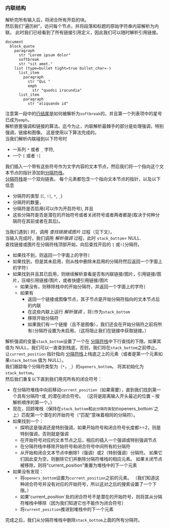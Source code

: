 ### 内联结构

解析完所有输入后，将闭合所有开启的块。  
然后我们“遍历树”，访问每个节点，并将段落和标题的原始字符串内容解析为内联。 此时我们已经看到了所有链接引用定义，因此我们可以随时解析引用链接。  

    document
      block_quote
        paragraph
          str "Lorem ipsum dolor"
          softbreak
          str "sit amet."
        list (type=bullet tight=true bullet_char=-)
          list_item
            paragraph
              str "Qui "
              emph
                str "quodsi iracundia"
          list_item
            paragraph
              str "aliquando id"

注意第一段中的[行结尾](https://github.github.com/gfm/#line-ending)是如何被解析为`softbreak`的，并且第一个列表项中的星号已成为`emph`。  
解析嵌套强调和链接的算法。迄今为止，内联解析最棘手的部分是处理强调，特别强调，链接和图像。 这是使用以下算法完成的。  
当我们解析内联碰到以下符号时  

*   一系列 `*` 或者 `_` 字符, 
*   一个 `[` 或者 `![`

我们插入一个带有这些符号作为文字内容的文本节点，然后我们将一个指向这个文本节点的指针添加到[分隔符栈](https://github.github.com/gfm/#delimiter-stack)。  
[分隔符栈](https://github.github.com/gfm/#delimiter-stack)是一个双向链表。 每个元素都包含一个指向文本节点的指针，以及以下信息  

*   分隔符的类型 (`[`, `![`, `*`, `_`)
*   分隔符的数量，
*   分隔符是否启用(可以作为开启符号), 并且
*   这些分隔符是否是潜在的开始符号或者关闭符号或者两者都是(取决于何种分隔符在其前或者在其后)。

当我们遇到`]` 时，调用 _查找链接或图片_ 过程（见下文）。  
当输入完成时，我们调用 _解析强调_ 过程，此时 `stack_bottom`\= NULL.  
查找链接或图片在分隔符栈顶部开始，向后查找开启的 `[` 或`![`分隔符。  

*   如果找不到，则返回一个字面上的字符`]`
*   如果找到，但是其未启用，则从栈中删除未启用的分隔符然后返回一个字面上的字符`]`
*   如果找到并且其已启用，则继续解析查看是否有内联链接/图片，引用链接/图片，压缩引用链接/图片，或者快捷引用链接/图片  
    *   如果没有，则移除栈中的开始分隔符，并返回一个字面上的字符`]`
    *   如果有  
        *   返回一个链接或图像节点，其子节点是开始分隔符指向的文本节点后的内联
        *   在这些内联上运行 _解析强调_ ，将`[`作为`stack_bottom`
        *   移除开始分隔符
        *   如果我们有一个链接（且不是图像），我们还会在开始分隔符之前将所有`[`分隔符设置为未启用。（这将阻止我们在链接中获取链接。）

解析强调的变量`stack_bottom`设置了一个在 [分隔符栈](https://github.github.com/gfm/#delimiter-stack)中下行查找的下限。如果其值为 NULL，我们可以一直查到栈底，否则，我们将在`stack_bottom`之前停止。  
让`current_position` 指针指向 [分隔符栈](https://github.github.com/gfm/#delimiter-stack)上栈底之上的元素（或者是第一个元素如果`stack_bottom` 值为 NULL）。  
我们跟踪每个分隔符类型为（`*`，`_`）的`openers_bottom`。 将其初始化为`stack_bottom`。  
然后我们重复以下直到我们用完所有的闭合符号：  

*   在分隔符堆栈中向前移动`current_position`（如果需要），直到我们找到第一个具有分隔符`*`或`_`的潜在闭合符号。 （这将是距离输入开头最近的位置 – 按解析顺序的第一个。）
*   现在，回顾堆栈（保持在`stack_bottom`和`此分隔符类型的`openers_bottom`之上）匹配第一个潜在的开始符号（“匹配”意味着相同的分隔符）。
*   如果找到一个：  
    *   探明这是强调还是特别强调，如果开始符号和闭合符号长度都>=2，则是特别强调，否则就是强调
    *   在开始符号对应的文本节点之后，相应的插入一个强调或特别强调节点
    *   在分隔符栈中移除开始符号和闭合符号中间所有的分隔符
    *   从开始和闭合文本节点中删除1（强调）或2（特别强调）分隔符。 如果它们因此变为空，则删除它们并删除分隔符堆栈的相应元素。 如果关闭节点被移除，则将“current_position”重置为堆栈中的下一个元素
*   如果没有发现：  
    *   将`openers_bottom`设置为`current_position`之前的元素。 （我们知道这种闭合符号并没有对应的开始符号，所以这对之后的搜索设置了一个下限。）
    *   如果'current_position`处的闭合符号不是潜在的开始符号，则将其从分隔符堆栈中移除（因为我们知道它也不能作为闭合符号）
    *   将`current_position`推进到堆栈中的下一个元素

完成之后，我们从分隔符堆栈中删除`stack_bottom`上面的所有分隔符。
